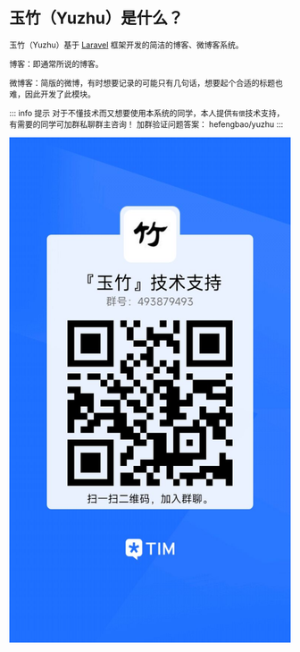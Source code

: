 # 玉竹（Yuzhu）是什么？

玉竹（Yuzhu）基于 [Laravel](https://laravel.com) 框架开发的简洁的博客、微博客系统。


博客：即通常所说的博客。

微博客：简版的微博，有时想要记录的可能只有几句话，想要起个合适的标题也难，因此开发了此模块。


::: info 提示
对于不懂技术而又想要使用本系统的同学，本人提供`有偿`技术支持，有需要的同学可加群私聊群主咨询！
加群验证问题答案： hefengbao/yuzhu
:::

![技术支持群](../images/qq.jpg)